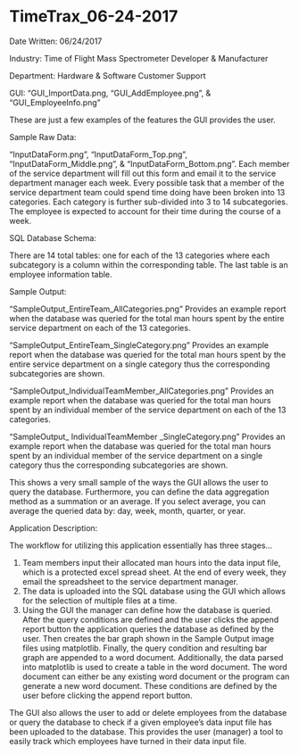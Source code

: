 # TimeTrax_06-24-2017

Date Written: 06/24/2017

Industry: Time of Flight Mass Spectrometer Developer & Manufacturer

Department: Hardware & Software Customer Support

GUI: “GUI_ImportData.png, “GUI_AddEmployee.png”, & “GUI_EmployeeInfo.png”

These are just a few examples of the features the GUI provides the user.

Sample Raw Data:

“InputDataForm.png”, “InputDataForm_Top.png”, “InputDataForm_Middle.png”, & “InputDataForm_Bottom.png”.  Each member of the service department will fill out this form and email it to the service department manager each week.  Every possible task that a member of the service department team could spend time doing have been broken into 13 categories.  Each category is further sub-divided into 3 to 14 subcategories.  The employee is expected to account for their time during the course of a week.

SQL Database Schema:

There are 14 total tables: one for each of the 13 categories where each subcategory is a column within the corresponding table.  The last table is an employee information table.

Sample Output:

“SampleOutput_EntireTeam_AllCategories.png” Provides an example report when the database was queried for the total man hours spent by the entire service department on each of the 13 categories.

“SampleOutput_EntireTeam_SingleCategory.png” Provides an example report when the database was queried for the total man hours spent by the entire service department on a single category thus the corresponding subcategories are shown.

“SampleOutput_IndividualTeamMember_AllCategories.png” Provides an example report when the database was queried for the total man hours spent by an individual member of the service department on each of the 13 categories.

“SampleOutput_ IndividualTeamMember _SingleCategory.png” Provides an example report when the database was queried for the total man hours spent by an individual member of the service department on a single category thus the corresponding subcategories are shown.

This shows a very small sample of the ways the GUI allows the user to query the database.  Furthermore, you can define the data aggregation method as a summation or an average.  If you select average, you can average the queried data by: day, week, month, quarter, or year.

Application Description:

The workflow for utilizing this application essentially has three stages…
1) Team members input their allocated man hours into the data input file, which is a protected excel spread sheet.  At the end of every week, they email the spreadsheet to the service department manager.
2) The data is uploaded into the SQL database using the GUI which allows for the selection of multiple files at a time.
3) Using the GUI the manager can define how the database is queried.  After the query conditions are defined and the user clicks the append report button the application queries the database as defined by the user.  Then creates the bar graph shown in the Sample Output image files using matplotlib.  Finally, the query condition and resulting bar graph are appended to a word document.  Additionally, the data parsed into matplotlib is used to create a table in the word document.  The word document can either be any existing word document or the program can generate a new word document.  These conditions are defined by the user before clicking the append report button.

The GUI also allows the user to add or delete employees from the database or query the database to check if a given employee’s data input file has been uploaded to the database.  This provides the user (manager) a tool to easily track which employees have turned in their data input file.
